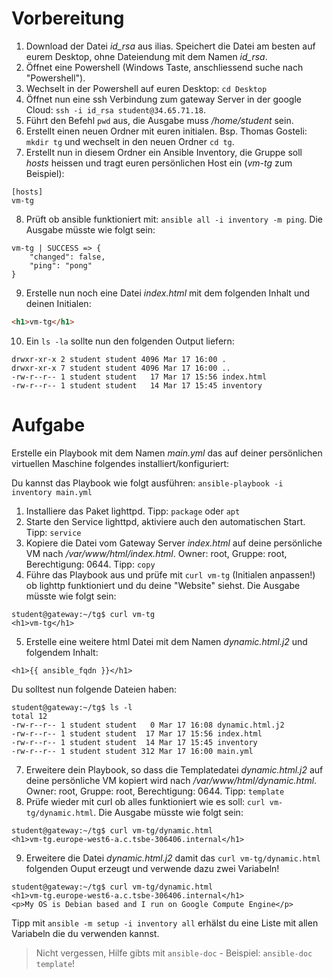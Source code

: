 # Vorbereitung
1. Download der Datei *id_rsa* aus ilias. Speichert die Datei am besten auf eurem Desktop, ohne Dateiendung mit dem Namen *id_rsa*.
2. Öffnet eine Powershell (Windows Taste, anschliessend suche nach "Powershell").
3. Wechselt in der Powershell auf euren Desktop: `cd Desktop`
4. Öffnet nun eine ssh Verbindung zum gateway Server in der google Cloud: `ssh -i id_rsa student@34.65.71.18`.
5. Führt den Befehl `pwd` aus, die Ausgabe muss */home/student* sein.
6. Erstellt einen neuen Ordner mit euren initialen. Bsp. Thomas Gosteli: `mkdir tg` und wechselt in den neuen Ordner `cd tg`.
7. Erstellt nun in diesem Ordner ein Ansible Inventory, die Gruppe soll *hosts* heissen und tragt euren persönlichen Host ein (*vm-tg* zum Beispiel):
```plaintext
[hosts]
vm-tg
```
8. Prüft ob ansible funktioniert mit: `ansible all -i inventory -m ping`. Die Ausgabe müsste wie folgt sein:
```plaintext
vm-tg | SUCCESS => {
    "changed": false,
    "ping": "pong"
}
```
9. Erstelle nun noch eine Datei *index.html* mit dem folgenden Inhalt und deinen Initialen:
```html
<h1>vm-tg</h1>
```

10. Ein `ls -la` sollte nun den folgenden Output liefern:
```plaintext
drwxr-xr-x 2 student student 4096 Mar 17 16:00 .
drwxr-xr-x 7 student student 4096 Mar 17 16:00 ..
-rw-r--r-- 1 student student   17 Mar 17 15:56 index.html
-rw-r--r-- 1 student student   14 Mar 17 15:45 inventory
```

# Aufgabe
Erstelle ein Playbook mit dem Namen *main.yml* das auf deiner persönlichen virtuellen Maschine folgendes installiert/konfiguriert:

Du kannst das Playbook wie folgt ausführen: `ansible-playbook -i inventory main.yml`

1. Installiere das Paket lighttpd. Tipp: `package` oder `apt`
2. Starte den Service lighttpd, aktiviere auch den automatischen Start. Tipp: `service`
3. Kopiere die Datei vom Gateway Server *index.html* auf deine persönliche VM nach */var/www/html/index.html*. Owner: root, Gruppe: root, Berechtigung: 0644. Tipp: `copy`
4. Führe das Playbook aus und prüfe mit `curl vm-tg` (Initialen anpassen!) ob lighttp funktioniert und du deine "Website" siehst. Die Ausgabe müsste wie folgt sein:
```
student@gateway:~/tg$ curl vm-tg
<h1>vm-tg</h1>
```
5. Erstelle eine weitere html Datei mit dem Namen *dynamic.html.j2* und folgendem Inhalt:
```jinja2
<h1>{{ ansible_fqdn }}</h1>
```

Du solltest nun folgende Dateien haben:
```plaintext
student@gateway:~/tg$ ls -l
total 12
-rw-r--r-- 1 student student   0 Mar 17 16:08 dynamic.html.j2
-rw-r--r-- 1 student student  17 Mar 17 15:56 index.html
-rw-r--r-- 1 student student  14 Mar 17 15:45 inventory
-rw-r--r-- 1 student student 312 Mar 17 16:00 main.yml
```
7. Erweitere dein Playbook, so dass die Templatedatei *dynamic.html.j2* auf deine persönliche VM kopiert wird nach */var/www/html/dynamic.html*. Owner: root, Gruppe: root, Berechtigung: 0644. Tipp: `template`
8. Prüfe wieder mit curl ob alles funktioniert wie es soll: `curl vm-tg/dynamic.html`. Die Ausgabe müsste wie folgt sein:
```
student@gateway:~/tg$ curl vm-tg/dynamic.html
<h1>vm-tg.europe-west6-a.c.tsbe-306406.internal</h1>
```
9. Erweitere die Datei *dynamic.html.j2* damit das `curl vm-tg/dynamic.html` folgenden Ouput erzeugt und verwende dazu zwei Variabeln!
```
student@gateway:~/tg$ curl vm-tg/dynamic.html
<h1>vm-tg.europe-west6-a.c.tsbe-306406.internal</h1>
<p>My OS is Debian based and I run on Google Compute Engine</p>
```

Tipp mit `ansible -m setup -i inventory all` erhälst du eine Liste mit allen Variabeln die du verwenden kannst.

> Nicht vergessen, Hilfe gibts mit `ansible-doc` - Beispiel: `ansible-doc template`!